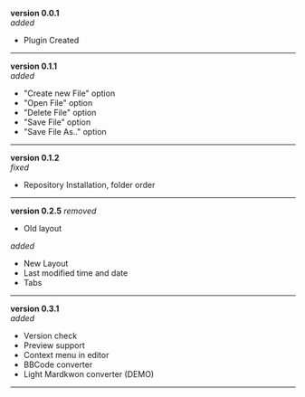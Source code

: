 **version 0.0.1**  
*added*  
- Plugin Created  
 
-----------------------

**version 0.1.1**  
*added*  
- "Create new File" option
- "Open File" option
- "Delete File" option
- "Save File" option
- "Save File As.." option
 
-----------------------

**version 0.1.2**  
*fixed*  
- Repository Installation, folder order  
 
-----------------------

**version 0.2.5**
*removed*  
- Old layout

*added*  
- New Layout
- Last modified time and date
- Tabs
 
-----------------------

**version 0.3.1**  
*added*  
- Version check  
- Preview support
- Context menu in editor  
- BBCode converter
- Light Mardkwon converter (DEMO)
 
-----------------------

